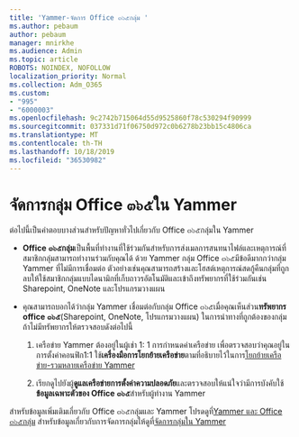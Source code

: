 ```yaml
---
title: 'Yammer-จัดการ Office ๓๖๕กลุ่ม '
ms.author: pebaum
author: pebaum
manager: mnirkhe
ms.audience: Admin
ms.topic: article
ROBOTS: NOINDEX, NOFOLLOW
localization_priority: Normal
ms.collection: Adm_O365
ms.custom:
- "995"
- "6000003"
ms.openlocfilehash: 9c2742b715064d55d9525860f78c530294f90999
ms.sourcegitcommit: 037331d71f06750d972c0b6278b23bb15c4806ca
ms.translationtype: MT
ms.contentlocale: th-TH
ms.lasthandoff: 10/18/2019
ms.locfileid: "36530982"
---
```

# <a name="manage-office-365-groups-in-yammer"></a>จัดการกลุ่ม Office ๓๖๕ใน Yammer

ต่อไปนี้เป็นคำตอบบางส่วนสำหรับปัญหาทั่วไปเกี่ยวกับ Office ๓๖๕กลุ่มใน Yammer

* **Office ๓๖๕กลุ่ม**เป็นพื้นที่ทำงานที่ใช้ร่วมกันสำหรับการส่งเมลการสนทนาไฟล์และเหตุการณ์ที่สมาชิกกลุ่มสามารถทำงานร่วมกับคุณได้ ด้วย Yammer กลุ่ม Office ๓๖๕มีข้อดีมากกว่ากลุ่ม Yammer ที่ไม่มีการเชื่อมต่อ ตัวอย่างเช่นคุณสามารถสร้างและโฮสต์เหตุการณ์สดกู้คืนกลุ่มที่ถูกลบให้ใช้สมาชิกกลุ่มแบบไดนามิกที่เก็บถาวรอัตโนมัติและเข้าถึงทรัพยากรที่ใช้ร่วมกันเช่น Sharepoint, OneNote และโปรแกรมวางแผน

* คุณสามารถบอกได้ว่ากลุ่ม Yammer เชื่อมต่อกับกลุ่ม Office ๓๖๕เมื่อคุณเห็นส่วน**ทรัพยากร office ๓๖๕**(Sharepoint, OneNote, โปรแกรมวางแผน) ในการนำทางที่ถูกต้องของกลุ่ม ถ้าไม่มีทรัพยากรให้ตรวจสอบดังต่อไปนี้

  1. เครือข่าย Yammer ต้องอยู่ในผู้เช่า 1: 1 การกำหนดค่าเครือข่าย เพื่อตรวจสอบว่าคุณอยู่ในการตั้งค่าคอนฟิก1:1 ใช้**เครื่องมือการโยกย้ายเครือข่าย**ตามที่อธิบายไว้ในการ[โยกย้ายเครือข่าย-รวมหลายเครือข่าย Yammer](https://docs.microsoft.com/yammer/configure-your-yammer-network/consolidate-multiple-yammer-networks)

  2. เรียกดูไปยังผู้**ดูแลเครือข่ายการตั้งค่าความปลอดภัย**และตรวจสอบให้แน่ใจว่ามีการบังคับใช้**ข้อมูลเฉพาะตัวของ Office ๓๖๕**สำหรับผู้ทำงาน Yammer

สำหรับข้อมูลเพิ่มเติมเกี่ยวกับ Office ๓๖๕กลุ่มและ Yammer โปรดดูที่[Yammer และ Office ๓๖๕กลุ่ม](https://docs.microsoft.com/yammer/manage-yammer-groups/yammer-and-office-365-groups?redirectSourcePath=%252fen-us%252farticle%252fYammer-and-Office-365-Groups-d8c239dc-a48b-47ab-b85e-6b4b8191a869) สำหรับข้อมูลเกี่ยวกับการจัดการกลุ่มให้ดูที่[จัดการกลุ่มใน Yammer](https://support.office.com/article/Manage-a-group-in-Yammer-6e05c6d6-5548-4c88-89cd-e6757a514ef2)
